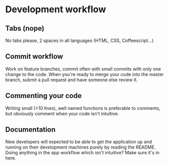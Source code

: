 # Development workflow

## Tabs (nope)
No tabs please, 2 spaces in all languages (HTML, CSS, Coffeescript...)

## Commit workflow 
Work on feature branches, commit often with small commits with only one change
to the code. When you're ready to merge your code into the master branch,
submit a pull request and have someone else review it.

## Commenting your code
Writing small (<10 lines), well named functions is preferable to comments, but
obviously comment when your code isn't intuitive.

## Documentation
New developers will expected to be able to get the application up and running
on their development machines purely by reading the README. Doing anything in
the app workflow which isn't intuitive? Make sure it's in here.
